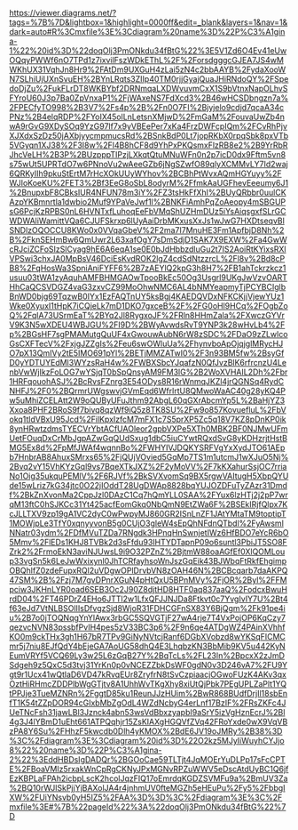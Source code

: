 https://viewer.diagrams.net/?tags=%7B%7D&lightbox=1&highlight=0000ff&edit=_blank&layers=1&nav=1&dark=auto#R%3Cmxfile%3E%3Cdiagram%20name%3D%22P%C3%A1gina-1%22%20id%3D%22doqOlj3PmONkdu34fBtG%22%3E5V1Zd6O4Ev41eUwOQqyPWWf6nO7TPd1z7ixvilFszWDkEThL%2F%2ForsdgggcGJEA7JS4wMWKhUX31VqhJn8Hr9%2FAtDm9UXGuH4zLai5zN4c2bbAAYB%2FydaXooWN7SLhiUjUXnSvuEH%2BYnLRqts3ZIIp40TM0rjjGyajQuaJHiRNdoQY%2FSpedoDjZu%2FukFLrDT8WKBYbf2DRNmqaLXDWvuvmCxX1S9bVtnxNapOLhvSFYroU60J3p7Ba0ZpVnxaP1%2FjWAxeNS7FdXcd3%2B46wHCSDbngzn7a%2FPECfyTO998%2B3V7%2Fs4p%2B%2Fn0O7FI%2Bjyjelo9cdjd7qcaA34cPNz%2B4elqRDP%2FYoIX45olLnLetsnXMjwD%2FmGaM%2FouvaUwZb4nwA9rGvG9XDySOq9YzG97lf7x9yVBEePer7xKa4FrzDWFcpIQm%2FCvRhPjvXJXdxSzDz50jAXbjyycmpmucsRd%2BSnkBdP0Lt7jopRKbX0rpqSbk8pxVTb5VGyqn1XJ38%2F3I8w%2Fl4B8hCF8d9YhPxPKQsmxFlzRB8e2%2B9YrRbRJhcVeLH%2B3P%2BUzpppTIPzjLXkqtQtuMNuWFn0n2p7icD0dx9Fftm5vn8s75wUt5UPRTdO7w6PNnoVu2wAeeGZb6jNgSZwfO89qlyXCMMvLY7Id2waj6QRKyIIh9pkuStErtM7rHcXOkUUyWYhov%2BCBhPtWvxAQmHGYuyy%2FWJIoKoeKU%2FET3%2Bf3EeG8oSbL8odyrM%2FfmkAaUGFhevEeeumy6J1%2BnupxbF8CBksIUR4NFUN78m3iY%2FZ3tsHkFfXhI%2BUyQRbbr0uulCKAzpYKBmnrtla1dwbio2Muf9YPaVeJwf1l%2BNKFiAmhPqZoAeopy4mSBGUPsG6PcjKzRPBS0nL6HVNTxfLuhoqEeFbVMqShUZHmDUz5iYsAiqsgxfSLrGCWDWAliWamittVQa6CJUFSkrxp6lUyAaiDrbMKxusXxJs1wJwG7HXDtseqvBlSNDlzOQOCCU8KWo0x0VVqaGbeV%2F2ma7I7MnuHE3Fm1ApfbjD8Nh%2B%2FknSEHmBw6QmUwr2L63xafOgY7sDmSdjD1SAK7X9EXW%2Fa4GwWcRJciZCFoSIzSlCyag9hE6A6eqA1se0E0bJdHbbzdluGu2t7IS2AoiRtKYixsRXlVPSwi3chxJA0MpBsV46DciEsKvdROK2lgZ4cdSdNtzzrcL%2Fl8v%2Bd8cPB8%2FqHosWa3SpniAniFYFF6%2B7zAEYlQ2kpG3h8H7%2FB1ahTckrzkcz1usuu03tWA1zyAquhAMFBHMGAOwTpooBkEc50Og3Usgrl9UKgJwVzvOARTHhCaQCSVDGZ4vaG3zxvCZ99MoOhwNMC6AL4bNMYeapmyTjPCYBCIglbBnWD0bjg69TqzwB0IYx1EzFAQTnUY5ksBgj4KAEDQVDxNFKCKjjVjewYUz1Wke0XyuxI1tHpK7iCQjeLk7mD1DKO7gxceB%2F%2FG0oHl9HCq%2FOgbZoQ%2FqlA73USrmEaT%2BYq2Jl8RygxoJF%2FRln8HHmZala%2FXwczGYVrV9K3N5wXDEU4WBJGU%2FI9D%2BWyAvwdsRvT9YNP3k28wHvLb4%2Fp%2BGsHF7sgPMAMutgQuUF4xGwouwAubN6rW8zSDC%2FDaO9zZLwlcoGsCXFTecV%2FxjgJZZgIs%2Feu6swOWluUa%2FhynvboApOjqjglMRycHJO7pX13QmIVy2tE5IMO691pYl%2BETjMMZATwI0%2F3n93BM5fw%2BsyGfD0yYDTUYEdMl3WYzsRaH4w%2FWBXSbcYJqafzN0QfJvzBlK6rfrcnzU4LenbVwWjIkzFoLOG7wYSjqT0bSpQnsyAM9FM3lG%2B2WoXVHAIL2Dh%2Fbr1HRFqouohASJ%2BcRvsFZnrg3E54ODys8R16rWnmqJKZl4jrQGNSq4RydCNHFJ%2F0%2BQrmrUWgswvjGVmEqd6WfrlrtU8QMwoWaAC40g28yKQ4Pw5uMhiZCELAtt2W9oQUByUFuJthm92AbgL60qGXrAbcmYp5L%2BaHjYZ3Xxoa8PHF2BRoS9f7bivq8qzWf9iQ5z8TK8SU%2Fw9o857KovuefluL%2FbVokq1tldVBxU95Jcd%2FilKpxIzfcM7mFX1c7S5prXP5Zc5q18V7KZ8pDnKP0ik8ynHRwtzdmsTYECVrYbtACfUAOleor2gpbVXPe5XTh0MBK2BF0NJMwUFmUetFOuqDxCrMbJgpAZwGqQUdSxug1dbC5iuCYwtRQxdSvG8yKDHzrjtHstBMG5Ex8d%2FpMfJWAf4wqnnBo%2FWHYIVJDQKYSRFVgYxXydJTO61AEpb7HnbrAB8AhuxSMrxs65%2FjQUjVOvied5GqMp7TS1m1utcmJ1wXJuO5Nj%2Bvq2vY15VhKYzGql9vs7BqeXTkJXZ%2F2yMoVV%2F7kKXahurSsjOC7rriaNo1Oig35ukquPEMlV%2F6RJVf%2BkSVXvomSq9BX5rgwVAItugH5XbpQYUde15wLriz7kG34jtc0O22jIOddT28UgDWAp8828bqYUJOZDFuTyZAzr31Dmdf%2BkZnXvonMa2CppJzl0DAzC1Cq7hQmYLL0SAA%2FYux6lzHTj2j2pP7wrqM13ftC0hSJKCc31Yt425acfEomGkq0NbQmN9EtZWa6F%2BSEkIRjfQlpx7KcJLLTXV9zp19gA1VC2dyC0wPwpyMJ860GR2ISnLnZF1JAtYMtaTM9toptipT1MOWjpLe3TfY0xqnyyvonB5g0CUjO3gleW4sEpQhNFdnQTbdl%2FyAwsmlNNatr03ydm%2FDfMVuTZDa7RNgdk3HPnqHnSwnjetIWz6HfBDO7eYcR6bO5Mmv%2FlEDs1KHJ8TVBk2d3sFfdu93IHTYDTapnP09o6suntl3PbiJT5SO8FZrk2%2FrmoEkN3aviNJUwsL9i9O32PZnZ%2BjtmW88oaAGfEf0XlQOMLoup33vgSn5k6LeJwWxixynl0JhTCRfayhsoWnJszGqEik43BJWbqFtRkfEhgimpOBQhlfZ0zdeFupxRQl2uVDgwOPlDrvbVN8zOAH46N%2BCBcqarb7daAKPQ47SM%2B%2Fzj7M7gvDPnrXGuN4pHtQxU5BPnMVy%2FjOR%2Byl%2FFMpciw3JKHnLYR0oad6SEB3Oc2J90Z8djtHD8HTF0aq837aaQ%2FodcxBwuHrdD04%2FT46PDrZ4EHo6JTTl2w1LfxQFJJNJDa8Ftkvt0c7YvgIvIY7U%2Bt4f63eJd7VtNLBSOlIIsDfvgzSjd8WjoR31FDHCGFnSX83Y6BjQgm%2Fk91pe4iu%2B7o0jTOQNqgYnYlAwx3rbGC5SQVGTjF27wA4rje7T4VxPojOP6KqCzy7qezvcNVN83pssbfPvIH4pes5zV33BC3p6%2F9n6qe4ATDgWZ4PAinXVhhfKO0m9ckTHx3gh1H67bR7TPv9GiNyNVtcjRanf6DGbXVobzd8wYKSqFICMCmr5j7niu8EJfQdY4bEjeGA7AoUG58dhQ4E3LhqbzKN3BbMib9KV5u442KyNEumVRYf5VCQ69Ly3w25L6zGqB27Y%2BqTcLs%2FL23ln%2BpcxX2zJmDSdgeh9z5QxC5d3tvj31YrKn0p0vNCEZZbkDsWF0gdN0v3D246vA7%2FU9Ygt9r1Ucx41wQtlaD6VD47kRvqEUr8ZryfrN8tSvCzpiaacjOGwoFUzK4AKv3qxOztHiRHmcZDDPlbWgGTjtv8A1UhhWvTKgXhy8xiUtQjPbk7PEgUPLZaPlt1YQtPPJje3TueMZNRn%2FggtD85ku1ReunJJzHUim%2BwR868BUdfDrjIl18sbEnfT1K54tZZpDOR94cGIxbMbZgOdL4WZdNcbyG4erLnf17BzIF%2FRsZKFc4JUeTNcFsh31jawLBl3Jznck4abn53wsVdBbxzyapbI9aSrY5izVgHznEcrJ%2Bl4g3J4lYBmD1uEht661ATPQqhjr15ZsKIAXgHGQVfZVq42FRoYxde0wX9VqVBzPA8Y6Su%2FHhzF5kwcdb0Dlh4yKMOX%2BdE6JV19oJMRy%2B38%3D%3C%2Fdiagram%3E%3Cdiagram%20id%3D%22O2kz5MJyIiWuyhCYJjo8%22%20name%3D%22P%C3%A1gina-2%22%3EddHBDsIgDADQr%2BGOoCae59TLTjt4JqMOErYuDLPp17sFcCPTE%2FBoaVMIz5rxakWnCpRgCKNyJPxMGNvRPZuWWV5eDscAtdUyBC1Q6jfEzKBPLaFPAh2icbpLscK2hcolJqzFIQ17oEmrdqKGDZSVMFu9a%2BmUV3Za%2BQ10rWJlSkPjjYjBAXolJA4r4jnhmUV0fteMGZh5eHEuPu%2Fy5%2FbbgIXW%2FUiYNsvb0yH5IZ5%2FAA%3D%3D%3C%2Fdiagram%3E%3C%2Fmxfile%3E#%7B%22pageId%22%3A%22doqOlj3PmONkdu34fBtG%22%7D
